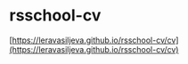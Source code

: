 # rsschool-cv
[https://leravasiljeva.github.io/rsschool-cv/cv](https://leravasiljeva.github.io/rsschool-cv/cv)
